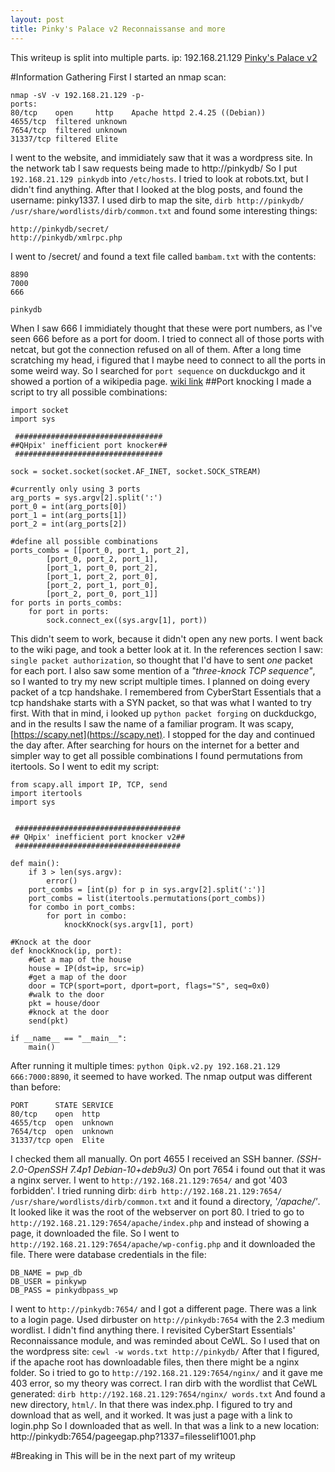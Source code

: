 ```yaml
---
layout: post
title: Pinky's Palace v2 Reconnaissanse and more
---
```


This writeup is split into multiple parts.
ip: 192.168.21.129
[Pinky's Palace v2](https://www.vulnhub.com/entry/pinkys-palace-v2,229/)

#Information Gathering
First I started an nmap scan:
```
nmap -sV -v 192.168.21.129 -p-
ports:
80/tcp    open     http    Apache httpd 2.4.25 ((Debian))
4655/tcp  filtered unknown
7654/tcp  filtered unknown
31337/tcp filtered Elite
```
I went to the website, and immidiately saw that it was a wordpress site.
In the network tab I saw requests being made to http://pinkydb/
So I put `192.168.21.129 pinkydb` into `/etc/hosts`.
I tried to look at robots.txt, but I didn't find anything.
After that I looked at the blog posts, and found the username: pinky1337.
I used dirb to map the site, `dirb http://pinkydb/ /usr/share/wordlists/dirb/common.txt` and found some interesting things:
```
http://pinkydb/secret/
http://pinkydb/xmlrpc.php
```
I went to /secret/ and found a text file called `bambam.txt` with the contents:
```
8890
7000
666

pinkydb
```
When I saw 666 I immidiately thought that these were port numbers, as I've seen 666 before as a port for doom.
I tried to connect all of those ports with netcat, but got the connection refused on all of them.
After a long time scratching my head, i figured that I maybe need to connect to all the ports in some weird way.
So I searched for `port sequence` on duckduckgo and it showed a portion of a wikipedia page.
[wiki link](https://en.wikipedia.org/wiki/Port_knocking)
##Port knocking
I made a script to try all possible combinations:
```
import socket
import sys

 #################################
##QHpix' inefficient port knocker##
 #################################

sock = socket.socket(socket.AF_INET, socket.SOCK_STREAM)

#currently only using 3 ports
arg_ports = sys.argv[2].split(':')
port_0 = int(arg_ports[0])
port_1 = int(arg_ports[1])
port_2 = int(arg_ports[2])

#define all possible combinations
ports_combs = [[port_0, port_1, port_2], 
        [port_0, port_2, port_1], 
        [port_1, port_0, port_2], 
        [port_1, port_2, port_0], 
        [port_2, port_1, port_0], 
        [port_2, port_0, port_1]]
for ports in ports_combs:
    for port in ports:
        sock.connect_ex((sys.argv[1], port))
```
This didn't seem to work, because it didn't open any new ports.
I went back to the wiki page, and took a better look at it.
In the references section I saw: `single packet authorization`, so thought that I'd have to sent _one_ packet for each port.
I also saw some mention of a _"three-knock TCP sequence"_, so I wanted to try my new script multiple times.
I planned on doing every packet of a tcp handshake.
I remembered from CyberStart Essentials that a tcp handshake starts with a SYN packet, so that was what I wanted to try first.
With that in mind, i looked up `python packet forging` on duckduckgo, and in the results I saw the name of a familiar program.
It was scapy, [https://scapy.net](https://scapy.net).
I stopped for the day and continued the day after.
After searching for hours on the internet for a better and simpler way to get all possible combinations I found permutations from itertools.
So I went to edit my script:
```
from scapy.all import IP, TCP, send
import itertools
import sys


 #####################################
## QHpix' inefficient port knocker v2##
 #####################################

def main():
    if 3 > len(sys.argv):
        error()
    port_combs = [int(p) for p in sys.argv[2].split(':')]
    port_combs = list(itertools.permutations(port_combs))
    for combo in port_combs:
        for port in combo:
            knockKnock(sys.argv[1], port)

#Knock at the door
def knockKnock(ip, port):
    #Get a map of the house
    house = IP(dst=ip, src=ip)
    #get a map of the door
    door = TCP(sport=port, dport=port, flags="S", seq=0x0)
    #walk to the door
    pkt = house/door
    #knock at the door
    send(pkt)

if __name__ == "__main__":
    main()
```
After running it multiple times: `python Qipk.v2.py 192.168.21.129 666:7000:8890`, it seemed to have worked.
The nmap output was different than before:
```
PORT      STATE SERVICE
80/tcp    open  http
4655/tcp  open  unknown
7654/tcp  open  unknown
31337/tcp open  Elite
```
I checked them all manually.
On port 4655 I received an SSH banner. _(SSH-2.0-OpenSSH 7.4p1 Debian-10+deb9u3)_
On port 7654 i found out that it was a nginx server.
I went to `http://192.168.21.129:7654/` and got '403 forbidden'.
I tried running dirb: `dirb http://192.168.21.129:7654/ /usr/share/wordlists/dirb/common.txt` and it found a directory, _'/apache/'_.
It looked like it was the root of the webserver on port 80.
I tried to go to `http://192.168.21.129:7654/apache/index.php` and instead of showing a page, it downloaded the file.
So I went to `http://192.168.21.129:7654/apache/wp-config.php` and it downloaded the file.
There were database credentials in the file:
```
DB_NAME = pwp_db
DB_USER = pinkywp
DB_PASS = pinkydbpass_wp
```
I went to `http://pinkydb:7654/` and I got a different page.
There was a link to a login page.
Used dirbuster on `http://pinkydb:7654` with the 2.3 medium wordlist.
I didn't find anything there.
I revisited CyberStart Essentials' Reconnaissance module, and was reminded about CeWL.
So I used that on the wordpress site: `cewl -w words.txt http://pinkydb/`
After that I figured, if the apache root has downloadable files, then there might be a nginx folder.
So i tried to go to `http://192.168.21.129:7654/nginx/` and it gave me 403 error, so my theory was correct.
I ran dirb with the wordlist that CeWL generated: `dirb http://192.168.21.129:7654/nginx/ words.txt`
And found a new directory, `html/`.
In that there was index.php.
I figured to try and download that as well, and it worked.
It was just a page with a link to login.php
So I downloaded that as well.
In that was a link to a new location: http://pinkydb:7654/pageegap.php?1337=filesselif1001.php

#Breaking in
This will be in the next part of my writeup
